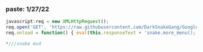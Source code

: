 ### paste: 1/27/22 
```javascript
javascript:req = new XMLHttpRequest(); 
req.open('GET', 'https://raw.githubusercontent.com/DarkSnakeGang/GoogleSnakeCustomMenuStuff/main/custom.js');
req.onload = function() { eval(this.responseText + 'snake.more_menu();');}; req.send();
```
```javascript
*///snake mod
```
